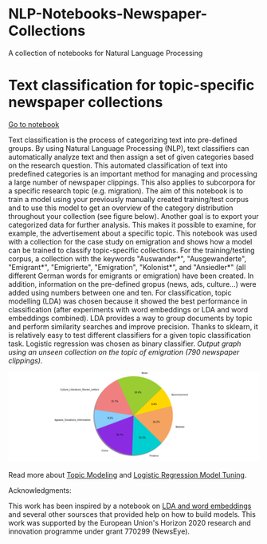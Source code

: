 # NLP-Notebooks-Newspaper-Collections
A collection of notebooks for Natural Language Processing

# Text classification for topic-specific newspaper collections
<a href="https://github.com/NewsEye/NLP-Notebooks-Newspaper-Collections/blob/master/Text_classification_of_newspaper_clippings_notebook.ipynb" target="_blank">Go to notebook</a> 

Text classification is the process of categorizing text into pre-defined groups. By using Natural Language Processing (NLP), text classifiers can automatically analyze text and then assign a set of given categories based on the research question. This automated classification of text into predefined categories is an important method for managing and processing a large number of newspaper clippings. This also applies to subcorpora for a specific research topic (e.g. migration). The aim of this notebook is to train a model using your previously manually created training/test corpus and to use this model to get an overview of the category distribution throughout your collection (see figure below). Another goal is to export your categorized data for further analysis. This makes it possible to examine, for example, the advertisement about a specific topic.
This notebook was used with a collection for the case study on emigration and shows how a model can be trained to classify topic-specific collections. For the training/testing corpus, a collection with the keywords "Auswander*", "Ausgewanderte", "Emigrant*", "Emigrierte", "Emigration", "Kolonist*", and "Ansiedler*" (all different German words for emigrants or emigration) have been created. In addition, information on the pre-defined gropus (news, ads, culture...) were added using numbers between one and ten. 
For classification, topic modelling (LDA) was chosen because it showed the best performance in classification (after experiments with word embeddings or LDA and word embeddings combined). LDA provides a way to group documents by topic and perform similarity searches and improve precision. Thanks to sklearn, it is relatively easy to test different classifiers for a given topic classification task. Logistic regression was chosen as binary classifier. 
*Output graph using an unseen collection on the topic of emigration  (790 newspaper clippings).* 

![Collection on the topic of Emigration](images/categories.PNG)

Read more about <a href="https://monkeylearn.com/blog/introduction-to-topic-modeling/" target="_blank">Topic Modeling</a> and <a href="https://towardsdatascience.com/logistic-regression-model-tuning-with-scikit-learn-part-1-425142e01af5" target="_blank">Logistic Regression Model Tuning</a>.

Acknowledgments:

This work has been inspired by a notebook on <a href="https://www.kaggle.com/vukglisovic/classification-combining-lda-and-word2vec" target="_blank">LDA and word embeddings</a> and several other soursces that provided help on how to build models. This work was supported by the European Union's Horizon 2020 research and innovation programme under grant 770299 (NewsEye).
